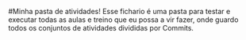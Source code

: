 #Minha pasta de atividades!
Esse fichario é uma pasta para testar e executar todas as aulas e treino que eu possa a vir fazer, onde guardo todos os conjuntos de atividades divididas por Commits.
